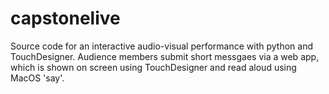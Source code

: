 # capstonelive
Source code for an interactive audio-visual performance with python and TouchDesigner. Audience members submit short messgaes via a web app, which is shown on screen using TouchDesigner and read aloud using MacOS 'say'.
